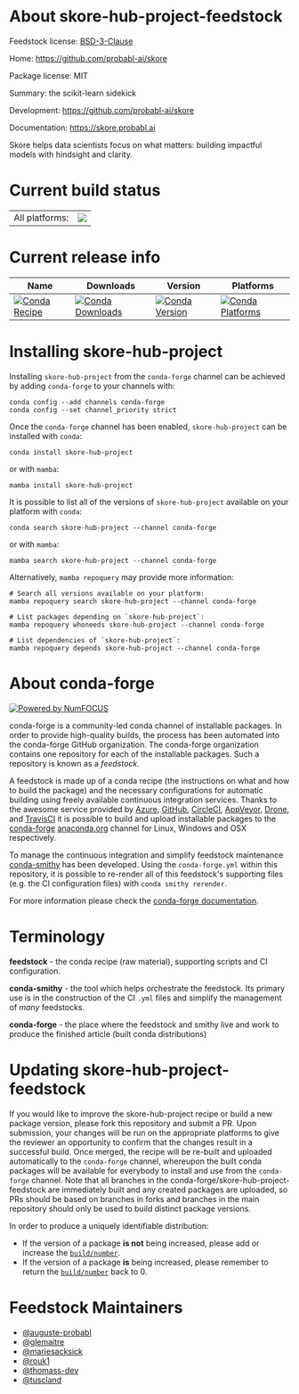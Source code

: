 About skore-hub-project-feedstock
=================================

Feedstock license: [BSD-3-Clause](https://github.com/conda-forge/skore-hub-project-feedstock/blob/main/LICENSE.txt)

Home: https://github.com/probabl-ai/skore

Package license: MIT

Summary: the scikit-learn sidekick

Development: https://github.com/probabl-ai/skore

Documentation: https://skore.probabl.ai

Skore helps data scientists focus on what matters: building
impactful models with hindsight and clarity.


Current build status
====================


<table><tr><td>All platforms:</td>
    <td>
      <a href="https://dev.azure.com/conda-forge/feedstock-builds/_build/latest?definitionId=25924&branchName=main">
        <img src="https://dev.azure.com/conda-forge/feedstock-builds/_apis/build/status/skore-hub-project-feedstock?branchName=main">
      </a>
    </td>
  </tr>
</table>

Current release info
====================

| Name | Downloads | Version | Platforms |
| --- | --- | --- | --- |
| [![Conda Recipe](https://img.shields.io/badge/recipe-skore--hub--project-green.svg)](https://anaconda.org/conda-forge/skore-hub-project) | [![Conda Downloads](https://img.shields.io/conda/dn/conda-forge/skore-hub-project.svg)](https://anaconda.org/conda-forge/skore-hub-project) | [![Conda Version](https://img.shields.io/conda/vn/conda-forge/skore-hub-project.svg)](https://anaconda.org/conda-forge/skore-hub-project) | [![Conda Platforms](https://img.shields.io/conda/pn/conda-forge/skore-hub-project.svg)](https://anaconda.org/conda-forge/skore-hub-project) |

Installing skore-hub-project
============================

Installing `skore-hub-project` from the `conda-forge` channel can be achieved by adding `conda-forge` to your channels with:

```
conda config --add channels conda-forge
conda config --set channel_priority strict
```

Once the `conda-forge` channel has been enabled, `skore-hub-project` can be installed with `conda`:

```
conda install skore-hub-project
```

or with `mamba`:

```
mamba install skore-hub-project
```

It is possible to list all of the versions of `skore-hub-project` available on your platform with `conda`:

```
conda search skore-hub-project --channel conda-forge
```

or with `mamba`:

```
mamba search skore-hub-project --channel conda-forge
```

Alternatively, `mamba repoquery` may provide more information:

```
# Search all versions available on your platform:
mamba repoquery search skore-hub-project --channel conda-forge

# List packages depending on `skore-hub-project`:
mamba repoquery whoneeds skore-hub-project --channel conda-forge

# List dependencies of `skore-hub-project`:
mamba repoquery depends skore-hub-project --channel conda-forge
```


About conda-forge
=================

[![Powered by
NumFOCUS](https://img.shields.io/badge/powered%20by-NumFOCUS-orange.svg?style=flat&colorA=E1523D&colorB=007D8A)](https://numfocus.org)

conda-forge is a community-led conda channel of installable packages.
In order to provide high-quality builds, the process has been automated into the
conda-forge GitHub organization. The conda-forge organization contains one repository
for each of the installable packages. Such a repository is known as a *feedstock*.

A feedstock is made up of a conda recipe (the instructions on what and how to build
the package) and the necessary configurations for automatic building using freely
available continuous integration services. Thanks to the awesome service provided by
[Azure](https://azure.microsoft.com/en-us/services/devops/), [GitHub](https://github.com/),
[CircleCI](https://circleci.com/), [AppVeyor](https://www.appveyor.com/),
[Drone](https://cloud.drone.io/welcome), and [TravisCI](https://travis-ci.com/)
it is possible to build and upload installable packages to the
[conda-forge](https://anaconda.org/conda-forge) [anaconda.org](https://anaconda.org/)
channel for Linux, Windows and OSX respectively.

To manage the continuous integration and simplify feedstock maintenance
[conda-smithy](https://github.com/conda-forge/conda-smithy) has been developed.
Using the ``conda-forge.yml`` within this repository, it is possible to re-render all of
this feedstock's supporting files (e.g. the CI configuration files) with ``conda smithy rerender``.

For more information please check the [conda-forge documentation](https://conda-forge.org/docs/).

Terminology
===========

**feedstock** - the conda recipe (raw material), supporting scripts and CI configuration.

**conda-smithy** - the tool which helps orchestrate the feedstock.
                   Its primary use is in the construction of the CI ``.yml`` files
                   and simplify the management of *many* feedstocks.

**conda-forge** - the place where the feedstock and smithy live and work to
                  produce the finished article (built conda distributions)


Updating skore-hub-project-feedstock
====================================

If you would like to improve the skore-hub-project recipe or build a new
package version, please fork this repository and submit a PR. Upon submission,
your changes will be run on the appropriate platforms to give the reviewer an
opportunity to confirm that the changes result in a successful build. Once
merged, the recipe will be re-built and uploaded automatically to the
`conda-forge` channel, whereupon the built conda packages will be available for
everybody to install and use from the `conda-forge` channel.
Note that all branches in the conda-forge/skore-hub-project-feedstock are
immediately built and any created packages are uploaded, so PRs should be based
on branches in forks and branches in the main repository should only be used to
build distinct package versions.

In order to produce a uniquely identifiable distribution:
 * If the version of a package **is not** being increased, please add or increase
   the [``build/number``](https://docs.conda.io/projects/conda-build/en/latest/resources/define-metadata.html#build-number-and-string).
 * If the version of a package **is** being increased, please remember to return
   the [``build/number``](https://docs.conda.io/projects/conda-build/en/latest/resources/define-metadata.html#build-number-and-string)
   back to 0.

Feedstock Maintainers
=====================

* [@auguste-probabl](https://github.com/auguste-probabl/)
* [@glemaitre](https://github.com/glemaitre/)
* [@mariesacksick](https://github.com/mariesacksick/)
* [@rouk1](https://github.com/rouk1/)
* [@thomass-dev](https://github.com/thomass-dev/)
* [@tuscland](https://github.com/tuscland/)

